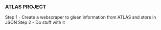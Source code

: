### ATLAS PROJECT 

Step 1 - Create a webscraper to glean information from ATLAS and store in JSON
Step 2 - Do stuff with it